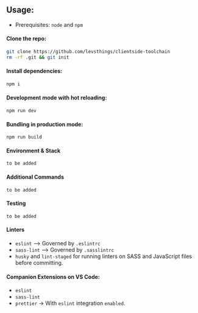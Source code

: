## Usage:

-   Prerequisites: `node` and `npm`

#### Clone the repo:

```bash
git clone https://github.com/levsthings/clientside-toolchain
rm -rf .git && git init
```

#### Install dependencies:

```bash
npm i
```

#### Development mode with hot reloading:

```
npm run dev
```

#### Bundling in production mode:

```
npm run build
```

#### Environment & Stack

`to be added`

#### Additional Commands

`to be added`

#### Testing

`to be added`

#### Linters

-   `eslint` --> Governed by `.eslintrc`
-   `sass-lint` --> Governed by `.sasslintrc`
-   `husky` and `lint-staged` for running linters on SASS and JavaScript files before committing.

#### Companion Extensions on VS Code:

-   `eslint`
-   `sass-lint`
-   `prettier` -> With `eslint` integration `enabled`.

